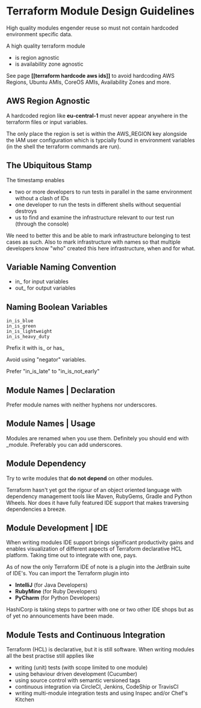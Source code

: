 
# Terraform Module Design Guidelines

High quality modules engender reuse so must not contain hardcoded environment specific data.

A high quality terraform module

- is region agnostic
- is availability zone agnostic

See page **[[terraform hardcode aws ids]]** to avoid hardcoding AWS Regions, Ubuntu AMIs, CoreOS AMIs, Availability Zones and more.


## AWS Region Agnostic

A hardcoded region like **eu-central-1** must never appear anywhere in the terraform files or input variables.

The only place the region is set is within the AWS_REGION key alongside the IAM user configuration which is typcially found in environment variables (in the shell the terraform commands are run).


## The Ubiquitous Stamp

The timestamp enables

- two or more developers to run tests in parallel in the same environment without a clash of IDs
- one developer to run the tests in different shells without sequential destroys
- us to find and examine the infrastructure relevant to our test run (through the console)

We need to better this and be able to mark infrastructure belonging to test cases as such. Also to mark infrastructure with names so that multiple developers know "who" created this here infrastructure, when and for what.

## Variable Naming Convention

- in_ for input variables
- out_ for output variables

## Naming Boolean Variables

    in_is_blue
    in_is_green
    in_is_lightweight
    in_is_heavy_duty

Prefix it with is_ or has_

Avoid using "negator" variables.

Prefer "in_is_late" to "in_is_not_early"

## Module Names | Declaration

Prefer module names with neither hyphens nor underscores.

## Module Names | Usage

Modules are renamed when you use them.
Definitely you should end with _module.
Preferably you can add underscores.

## Module Dependency

Try to write modules that **do not depend** on other modules.

Terraform hasn't yet got the rigour of an object oriented language with dependency management tools like Maven, RubyGems, Gradle and Python Wheels. Nor does it have fully featured IDE support that makes traversing dependencies a breeze.

## Module Development | IDE

When writing modules IDE support brings significant productivity gains and enables visualization of different aspects of Terraform declarative HCL platform. Taking time out to integrate with one, pays.

As of now the only Terraform IDE of note is a plugin into the JetBrain suite of IDE's. You can import the Terraform plugin into

- **IntelliJ** (for Java Developers)
- **RubyMine** (for Ruby Developers)
- **PyCharm** (for Python Developers)

HashiCorp is taking steps to partner with one or two other IDE shops but as of yet no announcements have been made.


## Module Tests and Continuous Integration

Terraform (HCL) is declarative, but it is still software. When writing modules all the best practise still applies like

- writing (unit) tests (with scope limited to one module)
- using behaviour driven development (Cucumber)
- using source control with semantic versioned tags
- continuous integration via CircleCI, Jenkins, CodeShip or TravisCI
- writing multi-module integration tests and using Inspec and/or Chef's Kitchen

